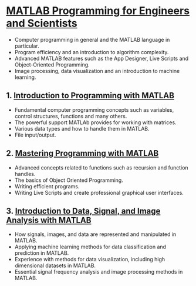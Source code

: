 # [MATLAB Programming for Engineers and Scientists](https://www.coursera.org/account/accomplishments/specialization/certificate/GVN48LCNEPZW)

- Computer programming in general and the MATLAB language in particular.
- Program efficiency and an introduction to algorithm complexity.
- Advanced MATLAB features such as the App Designer, Live Scripts and Object-Oriented Programming.
- Image processing, data visualization and an introduction to machine learning.

## 1. [Introduction to Programming with MATLAB](https://www.coursera.org/account/accomplishments/certificate/QFBXJ9ZX4Y3P)
- Fundamental computer programming concepts such as variables, control structures, functions and many others.
- The powerful support MATLAb provides for working with matrices.
- Various data types and how to handle them in MATLAB.
- File input/output.

## 2. [Mastering Programming with MATLAB](https://www.coursera.org/account/accomplishments/certificate/546U6YRBVUTA)
- Advanced concepts related to functions such as recursion and function handles.
- The basics of Object Oriented Programming.
- Writing efficient programs.
- Writing Live Scripts and create professional graphical user interfaces.

## 3. [Introduction to Data, Signal, and Image Analysis with MATLAB](https://www.coursera.org/account/accomplishments/certificate/CYH8WF97W37X)
- How signals, images, and data are represented and manipulated in MATLAB.
- Applying machine learning methods for data classification and prediction in MATLAB.
- Experience with methods for data visualization, including high dimensional datasets in MATLAB.
- Essential signal frequency analysis and image processing methods in MATLAB.
